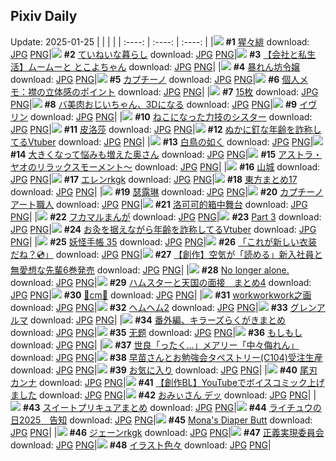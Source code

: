 ## Pixiv Daily
Update: 2025-01-25
|      |      |      |
| :----: | :----: | :----: |
|![](https://pixiv.microyu.workers.dev/c/240x480/img-master/img/2025/01/23/00/02/44/126475983_p0_master1200.jpg) **#1** [猩々緋](https://www.pixiv.net/artworks/126475983) download: [JPG](https://pixiv.microyu.workers.dev/img-original/img/2025/01/23/00/02/44/126475983_p0.jpg) [PNG](https://pixiv.microyu.workers.dev/img-original/img/2025/01/23/00/02/44/126475983_p0.png)|![](https://pixiv.microyu.workers.dev/c/240x480/img-master/img/2025/01/23/07/30/04/126483589_p0_master1200.jpg) **#2** [ていねいな暮らし](https://www.pixiv.net/artworks/126483589) download: [JPG](https://pixiv.microyu.workers.dev/img-original/img/2025/01/23/07/30/04/126483589_p0.jpg) [PNG](https://pixiv.microyu.workers.dev/img-original/img/2025/01/23/07/30/04/126483589_p0.png)|![](https://pixiv.microyu.workers.dev/c/240x480/img-master/img/2025/01/24/12/00/25/126517298_p0_master1200.jpg) **#3** [【会社と私生活】ムームーと とこよちゃん](https://www.pixiv.net/artworks/126517298) download: [JPG](https://pixiv.microyu.workers.dev/img-original/img/2025/01/24/12/00/25/126517298_p0.jpg) [PNG](https://pixiv.microyu.workers.dev/img-original/img/2025/01/24/12/00/25/126517298_p0.png)|
|![](https://pixiv.microyu.workers.dev/c/240x480/img-master/img/2025/01/23/00/47/09/126477525_p0_master1200.jpg) **#4** [暴れん坊令嬢](https://www.pixiv.net/artworks/126477525) download: [JPG](https://pixiv.microyu.workers.dev/img-original/img/2025/01/23/00/47/09/126477525_p0.jpg) [PNG](https://pixiv.microyu.workers.dev/img-original/img/2025/01/23/00/47/09/126477525_p0.png)|![](https://pixiv.microyu.workers.dev/c/240x480/img-master/img/2025/01/23/20/30/01/126498330_p0_master1200.jpg) **#5** [カプチーノ](https://www.pixiv.net/artworks/126498330) download: [JPG](https://pixiv.microyu.workers.dev/img-original/img/2025/01/23/20/30/01/126498330_p0.jpg) [PNG](https://pixiv.microyu.workers.dev/img-original/img/2025/01/23/20/30/01/126498330_p0.png)|![](https://pixiv.microyu.workers.dev/c/240x480/img-master/img/2025/01/23/06/00/08/126482476_p0_master1200.jpg) **#6** [個人メモ：襟の立体感のポイント](https://www.pixiv.net/artworks/126482476) download: [JPG](https://pixiv.microyu.workers.dev/img-original/img/2025/01/23/06/00/08/126482476_p0.jpg) [PNG](https://pixiv.microyu.workers.dev/img-original/img/2025/01/23/06/00/08/126482476_p0.png)|
|![](https://pixiv.microyu.workers.dev/c/240x480/img-master/img/2025/01/23/12/25/15/126487920_p0_master1200.jpg) **#7** [15枚](https://www.pixiv.net/artworks/126487920) download: [JPG](https://pixiv.microyu.workers.dev/img-original/img/2025/01/23/12/25/15/126487920_p0.jpg) [PNG](https://pixiv.microyu.workers.dev/img-original/img/2025/01/23/12/25/15/126487920_p0.png)|![](https://pixiv.microyu.workers.dev/c/240x480/img-master/img/2025/01/24/00/08/47/126506577_p0_master1200.jpg) **#8** [バ美肉おじいちゃん、3Dになる](https://www.pixiv.net/artworks/126506577) download: [JPG](https://pixiv.microyu.workers.dev/img-original/img/2025/01/24/00/08/47/126506577_p0.jpg) [PNG](https://pixiv.microyu.workers.dev/img-original/img/2025/01/24/00/08/47/126506577_p0.png)|![](https://pixiv.microyu.workers.dev/c/240x480/img-master/img/2025/01/23/00/00/14/126475648_p0_master1200.jpg) **#9** [イヴリン](https://www.pixiv.net/artworks/126475648) download: [JPG](https://pixiv.microyu.workers.dev/img-original/img/2025/01/23/00/00/14/126475648_p0.jpg) [PNG](https://pixiv.microyu.workers.dev/img-original/img/2025/01/23/00/00/14/126475648_p0.png)|
|![](https://pixiv.microyu.workers.dev/c/240x480/img-master/img/2025/01/23/19/27/16/126496355_p0_master1200.jpg) **#10** [ねこになった力技のシスター](https://www.pixiv.net/artworks/126496355) download: [JPG](https://pixiv.microyu.workers.dev/img-original/img/2025/01/23/19/27/16/126496355_p0.jpg) [PNG](https://pixiv.microyu.workers.dev/img-original/img/2025/01/23/19/27/16/126496355_p0.png)|![](https://pixiv.microyu.workers.dev/c/240x480/img-master/img/2025/01/23/12/33/16/126488074_p0_master1200.jpg) **#11** [皮洛莎](https://www.pixiv.net/artworks/126488074) download: [JPG](https://pixiv.microyu.workers.dev/img-original/img/2025/01/23/12/33/16/126488074_p0.jpg) [PNG](https://pixiv.microyu.workers.dev/img-original/img/2025/01/23/12/33/16/126488074_p0.png)|![](https://pixiv.microyu.workers.dev/c/240x480/img-master/img/2025/01/23/21/10/04/126499745_p0_master1200.jpg) **#12** [ぬかに釘な年齢を詐称してるVtuber](https://www.pixiv.net/artworks/126499745) download: [JPG](https://pixiv.microyu.workers.dev/img-original/img/2025/01/23/21/10/04/126499745_p0.jpg) [PNG](https://pixiv.microyu.workers.dev/img-original/img/2025/01/23/21/10/04/126499745_p0.png)|
|![](https://pixiv.microyu.workers.dev/c/240x480/img-master/img/2025/01/24/21/25/03/126530488_p0_master1200.jpg) **#13** [白鳥の如く](https://www.pixiv.net/artworks/126530488) download: [JPG](https://pixiv.microyu.workers.dev/img-original/img/2025/01/24/21/25/03/126530488_p0.jpg) [PNG](https://pixiv.microyu.workers.dev/img-original/img/2025/01/24/21/25/03/126530488_p0.png)|![](https://pixiv.microyu.workers.dev/c/240x480/img-master/img/2025/01/23/00/03/30/126476038_p0_master1200.jpg) **#14** [大きくなって悩みも増えた奥さん](https://www.pixiv.net/artworks/126476038) download: [JPG](https://pixiv.microyu.workers.dev/img-original/img/2025/01/23/00/03/30/126476038_p0.jpg) [PNG](https://pixiv.microyu.workers.dev/img-original/img/2025/01/23/00/03/30/126476038_p0.png)|![](https://pixiv.microyu.workers.dev/c/240x480/img-master/img/2025/01/23/00/00/30/126475732_p0_master1200.jpg) **#15** [アストラ・ヤオのリラックスモーメント～](https://www.pixiv.net/artworks/126475732) download: [JPG](https://pixiv.microyu.workers.dev/img-original/img/2025/01/23/00/00/30/126475732_p0.jpg) [PNG](https://pixiv.microyu.workers.dev/img-original/img/2025/01/23/00/00/30/126475732_p0.png)|
|![](https://pixiv.microyu.workers.dev/c/240x480/img-master/img/2025/01/23/18/37/08/126494900_p0_master1200.jpg) **#16** [山城](https://www.pixiv.net/artworks/126494900) download: [JPG](https://pixiv.microyu.workers.dev/img-original/img/2025/01/23/18/37/08/126494900_p0.jpg) [PNG](https://pixiv.microyu.workers.dev/img-original/img/2025/01/23/18/37/08/126494900_p0.png)|![](https://pixiv.microyu.workers.dev/c/240x480/img-master/img/2025/01/23/00/00/10/126475622_p0_master1200.jpg) **#17** [エレンrkgk](https://www.pixiv.net/artworks/126475622) download: [JPG](https://pixiv.microyu.workers.dev/img-original/img/2025/01/23/00/00/10/126475622_p0.jpg) [PNG](https://pixiv.microyu.workers.dev/img-original/img/2025/01/23/00/00/10/126475622_p0.png)|![](https://pixiv.microyu.workers.dev/c/240x480/img-master/img/2025/01/23/13/31/38/126489015_p0_master1200.jpg) **#18** [東方まとめ17](https://www.pixiv.net/artworks/126489015) download: [JPG](https://pixiv.microyu.workers.dev/img-original/img/2025/01/23/13/31/38/126489015_p0.jpg) [PNG](https://pixiv.microyu.workers.dev/img-original/img/2025/01/23/13/31/38/126489015_p0.png)|
|![](https://pixiv.microyu.workers.dev/c/240x480/img-master/img/2025/01/24/13/12/44/126518504_p0_master1200.jpg) **#19** [瑟露琳](https://www.pixiv.net/artworks/126518504) download: [JPG](https://pixiv.microyu.workers.dev/img-original/img/2025/01/24/13/12/44/126518504_p0.jpg) [PNG](https://pixiv.microyu.workers.dev/img-original/img/2025/01/24/13/12/44/126518504_p0.png)|![](https://pixiv.microyu.workers.dev/c/240x480/img-master/img/2025/01/24/20/30/01/126528515_p0_master1200.jpg) **#20** [カプチーノアート職人](https://www.pixiv.net/artworks/126528515) download: [JPG](https://pixiv.microyu.workers.dev/img-original/img/2025/01/24/20/30/01/126528515_p0.jpg) [PNG](https://pixiv.microyu.workers.dev/img-original/img/2025/01/24/20/30/01/126528515_p0.png)|![](https://pixiv.microyu.workers.dev/c/240x480/img-master/img/2025/01/23/15/22/15/126490750_p0_master1200.jpg) **#21** [洛可可的箱中舞台](https://www.pixiv.net/artworks/126490750) download: [JPG](https://pixiv.microyu.workers.dev/img-original/img/2025/01/23/15/22/15/126490750_p0.jpg) [PNG](https://pixiv.microyu.workers.dev/img-original/img/2025/01/23/15/22/15/126490750_p0.png)|
|![](https://pixiv.microyu.workers.dev/c/240x480/img-master/img/2025/01/24/19/00/22/126525583_p0_master1200.jpg) **#22** [フカマルまんが](https://www.pixiv.net/artworks/126525583) download: [JPG](https://pixiv.microyu.workers.dev/img-original/img/2025/01/24/19/00/22/126525583_p0.jpg) [PNG](https://pixiv.microyu.workers.dev/img-original/img/2025/01/24/19/00/22/126525583_p0.png)|![](https://pixiv.microyu.workers.dev/c/240x480/img-master/img/2025/01/23/00/00/11/126475627_p0_master1200.jpg) **#23** [Part 3](https://www.pixiv.net/artworks/126475627) download: [JPG](https://pixiv.microyu.workers.dev/img-original/img/2025/01/23/00/00/11/126475627_p0.jpg) [PNG](https://pixiv.microyu.workers.dev/img-original/img/2025/01/23/00/00/11/126475627_p0.png)|![](https://pixiv.microyu.workers.dev/c/240x480/img-master/img/2025/01/24/21/15/55/126530186_p0_master1200.jpg) **#24** [お灸を据えながら年齢を詐称してるVtuber](https://www.pixiv.net/artworks/126530186) download: [JPG](https://pixiv.microyu.workers.dev/img-original/img/2025/01/24/21/15/55/126530186_p0.jpg) [PNG](https://pixiv.microyu.workers.dev/img-original/img/2025/01/24/21/15/55/126530186_p0.png)|
|![](https://pixiv.microyu.workers.dev/c/240x480/img-master/img/2025/01/23/00/02/11/126475936_p0_master1200.jpg) **#25** [妖怪手帳 35](https://www.pixiv.net/artworks/126475936) download: [JPG](https://pixiv.microyu.workers.dev/img-original/img/2025/01/23/00/02/11/126475936_p0.jpg) [PNG](https://pixiv.microyu.workers.dev/img-original/img/2025/01/23/00/02/11/126475936_p0.png)|![](https://pixiv.microyu.workers.dev/c/240x480/img-master/img/2025/01/23/00/03/35/126476009_p0_master1200.jpg) **#26** [「これが新しい衣装だね？💿」](https://www.pixiv.net/artworks/126476009) download: [JPG](https://pixiv.microyu.workers.dev/img-original/img/2025/01/23/00/03/35/126476009_p0.jpg) [PNG](https://pixiv.microyu.workers.dev/img-original/img/2025/01/23/00/03/35/126476009_p0.png)|![](https://pixiv.microyu.workers.dev/c/240x480/img-master/img/2025/01/23/18/00/50/126493894_p0_master1200.jpg) **#27** [【創作】空気が「読める」新入社員と無愛想な先輩6巻発売](https://www.pixiv.net/artworks/126493894) download: [JPG](https://pixiv.microyu.workers.dev/img-original/img/2025/01/23/18/00/50/126493894_p0.jpg) [PNG](https://pixiv.microyu.workers.dev/img-original/img/2025/01/23/18/00/50/126493894_p0.png)|
|![](https://pixiv.microyu.workers.dev/c/240x480/img-master/img/2025/01/23/00/17/23/126475690_p0_master1200.jpg) **#28** [No longer alone.](https://www.pixiv.net/artworks/126475690) download: [JPG](https://pixiv.microyu.workers.dev/img-original/img/2025/01/23/00/17/23/126475690_p0.jpg) [PNG](https://pixiv.microyu.workers.dev/img-original/img/2025/01/23/00/17/23/126475690_p0.png)|![](https://pixiv.microyu.workers.dev/c/240x480/img-master/img/2025/01/23/18/11/37/126494226_p0_master1200.jpg) **#29** [ハムスターと天国の面接　まとめ4](https://www.pixiv.net/artworks/126494226) download: [JPG](https://pixiv.microyu.workers.dev/img-original/img/2025/01/23/18/11/37/126494226_p0.jpg) [PNG](https://pixiv.microyu.workers.dev/img-original/img/2025/01/23/18/11/37/126494226_p0.png)|![](https://pixiv.microyu.workers.dev/c/240x480/img-master/img/2025/01/23/21/00/44/126499412_p0_master1200.jpg) **#30** [🪷cm🪷](https://www.pixiv.net/artworks/126499412) download: [JPG](https://pixiv.microyu.workers.dev/img-original/img/2025/01/23/21/00/44/126499412_p0.jpg) [PNG](https://pixiv.microyu.workers.dev/img-original/img/2025/01/23/21/00/44/126499412_p0.png)|
|![](https://pixiv.microyu.workers.dev/c/240x480/img-master/img/2025/01/23/04/11/50/126481350_p0_master1200.jpg) **#31** [workworkwork之画](https://www.pixiv.net/artworks/126481350) download: [JPG](https://pixiv.microyu.workers.dev/img-original/img/2025/01/23/04/11/50/126481350_p0.jpg) [PNG](https://pixiv.microyu.workers.dev/img-original/img/2025/01/23/04/11/50/126481350_p0.png)|![](https://pixiv.microyu.workers.dev/c/240x480/img-master/img/2025/01/23/23/24/16/126504646_p0_master1200.jpg) **#32** [ヘムヘム2](https://www.pixiv.net/artworks/126504646) download: [JPG](https://pixiv.microyu.workers.dev/img-original/img/2025/01/23/23/24/16/126504646_p0.jpg) [PNG](https://pixiv.microyu.workers.dev/img-original/img/2025/01/23/23/24/16/126504646_p0.png)|![](https://pixiv.microyu.workers.dev/c/240x480/img-master/img/2025/01/23/20/38/46/126498625_p0_master1200.jpg) **#33** [グレンアルマ](https://www.pixiv.net/artworks/126498625) download: [JPG](https://pixiv.microyu.workers.dev/img-original/img/2025/01/23/20/38/46/126498625_p0.jpg) [PNG](https://pixiv.microyu.workers.dev/img-original/img/2025/01/23/20/38/46/126498625_p0.png)|
|![](https://pixiv.microyu.workers.dev/c/240x480/img-master/img/2025/01/23/21/00/49/126499427_p0_master1200.jpg) **#34** [番外編、キラーズらくがきまとめ](https://www.pixiv.net/artworks/126499427) download: [JPG](https://pixiv.microyu.workers.dev/img-original/img/2025/01/23/21/00/49/126499427_p0.jpg) [PNG](https://pixiv.microyu.workers.dev/img-original/img/2025/01/23/21/00/49/126499427_p0.png)|![](https://pixiv.microyu.workers.dev/c/240x480/img-master/img/2025/01/24/00/00/48/126506092_p0_master1200.jpg) **#35** [无题](https://www.pixiv.net/artworks/126506092) download: [JPG](https://pixiv.microyu.workers.dev/img-original/img/2025/01/24/00/00/48/126506092_p0.jpg) [PNG](https://pixiv.microyu.workers.dev/img-original/img/2025/01/24/00/00/48/126506092_p0.png)|![](https://pixiv.microyu.workers.dev/c/240x480/img-master/img/2025/01/23/17/12/17/126492765_p0_master1200.jpg) **#36** [もしもし](https://www.pixiv.net/artworks/126492765) download: [JPG](https://pixiv.microyu.workers.dev/img-original/img/2025/01/23/17/12/17/126492765_p0.jpg) [PNG](https://pixiv.microyu.workers.dev/img-original/img/2025/01/23/17/12/17/126492765_p0.png)|
|![](https://pixiv.microyu.workers.dev/c/240x480/img-master/img/2025/01/23/18/53/53/126495323_p0_master1200.jpg) **#37** [世良「ったく…」メアリー「中々侮れん」](https://www.pixiv.net/artworks/126495323) download: [JPG](https://pixiv.microyu.workers.dev/img-original/img/2025/01/23/18/53/53/126495323_p0.jpg) [PNG](https://pixiv.microyu.workers.dev/img-original/img/2025/01/23/18/53/53/126495323_p0.png)|![](https://pixiv.microyu.workers.dev/c/240x480/img-master/img/2025/01/24/00/00/32/126506046_p0_master1200.jpg) **#38** [早苗さんとお勉強会タペストリー(C104)受注生産](https://www.pixiv.net/artworks/126506046) download: [JPG](https://pixiv.microyu.workers.dev/img-original/img/2025/01/24/00/00/32/126506046_p0.jpg) [PNG](https://pixiv.microyu.workers.dev/img-original/img/2025/01/24/00/00/32/126506046_p0.png)|![](https://pixiv.microyu.workers.dev/c/240x480/img-master/img/2025/01/24/00/20/14/126506979_p0_master1200.jpg) **#39** [お気に入り](https://www.pixiv.net/artworks/126506979) download: [JPG](https://pixiv.microyu.workers.dev/img-original/img/2025/01/24/00/20/14/126506979_p0.jpg) [PNG](https://pixiv.microyu.workers.dev/img-original/img/2025/01/24/00/20/14/126506979_p0.png)|
|![](https://pixiv.microyu.workers.dev/c/240x480/img-master/img/2025/01/23/00/02/25/126475962_p0_master1200.jpg) **#40** [尾刃カンナ](https://www.pixiv.net/artworks/126475962) download: [JPG](https://pixiv.microyu.workers.dev/img-original/img/2025/01/23/00/02/25/126475962_p0.jpg) [PNG](https://pixiv.microyu.workers.dev/img-original/img/2025/01/23/00/02/25/126475962_p0.png)|![](https://pixiv.microyu.workers.dev/c/240x480/img-master/img/2025/01/24/00/02/38/126506298_p0_master1200.jpg) **#41** [【創作BL】YouTubeでボイスコミック上げました](https://www.pixiv.net/artworks/126506298) download: [JPG](https://pixiv.microyu.workers.dev/img-original/img/2025/01/24/00/02/38/126506298_p0.jpg) [PNG](https://pixiv.microyu.workers.dev/img-original/img/2025/01/24/00/02/38/126506298_p0.png)|![](https://pixiv.microyu.workers.dev/c/240x480/img-master/img/2025/01/23/21/45/28/126500955_p0_master1200.jpg) **#42** [おみぃさん デッ](https://www.pixiv.net/artworks/126500955) download: [JPG](https://pixiv.microyu.workers.dev/img-original/img/2025/01/23/21/45/28/126500955_p0.jpg) [PNG](https://pixiv.microyu.workers.dev/img-original/img/2025/01/23/21/45/28/126500955_p0.png)|
|![](https://pixiv.microyu.workers.dev/c/240x480/img-master/img/2025/01/24/00/14/47/126506776_p0_master1200.jpg) **#43** [スイートプリキュアまとめ](https://www.pixiv.net/artworks/126506776) download: [JPG](https://pixiv.microyu.workers.dev/img-original/img/2025/01/24/00/14/47/126506776_p0.jpg) [PNG](https://pixiv.microyu.workers.dev/img-original/img/2025/01/24/00/14/47/126506776_p0.png)|![](https://pixiv.microyu.workers.dev/c/240x480/img-master/img/2025/01/23/00/35/53/126477197_master1200.jpg) **#44** [ライチュウの日2025　告知](https://www.pixiv.net/artworks/126477197) download: [JPG](https://pixiv.microyu.workers.dev/img-original/img/2025/01/23/00/35/53/126477197.jpg) [PNG](https://pixiv.microyu.workers.dev/img-original/img/2025/01/23/00/35/53/126477197.png)|![](https://pixiv.microyu.workers.dev/c/240x480/img-master/img/2025/01/24/05/49/43/126512523_p0_master1200.jpg) **#45** [Mona's Diaper Butt](https://www.pixiv.net/artworks/126512523) download: [JPG](https://pixiv.microyu.workers.dev/img-original/img/2025/01/24/05/49/43/126512523_p0.jpg) [PNG](https://pixiv.microyu.workers.dev/img-original/img/2025/01/24/05/49/43/126512523_p0.png)|
|![](https://pixiv.microyu.workers.dev/c/240x480/img-master/img/2025/01/24/00/00/35/126506059_p0_master1200.jpg) **#46** [ジェーンrkgk](https://www.pixiv.net/artworks/126506059) download: [JPG](https://pixiv.microyu.workers.dev/img-original/img/2025/01/24/00/00/35/126506059_p0.jpg) [PNG](https://pixiv.microyu.workers.dev/img-original/img/2025/01/24/00/00/35/126506059_p0.png)|![](https://pixiv.microyu.workers.dev/c/240x480/img-master/img/2025/01/23/20/43/01/126498742_p0_master1200.jpg) **#47** [正義実現委員会](https://www.pixiv.net/artworks/126498742) download: [JPG](https://pixiv.microyu.workers.dev/img-original/img/2025/01/23/20/43/01/126498742_p0.jpg) [PNG](https://pixiv.microyu.workers.dev/img-original/img/2025/01/23/20/43/01/126498742_p0.png)|![](https://pixiv.microyu.workers.dev/c/240x480/img-master/img/2025/01/24/04/08/15/126511491_p0_master1200.jpg) **#48** [イラスト色々](https://www.pixiv.net/artworks/126511491) download: [JPG](https://pixiv.microyu.workers.dev/img-original/img/2025/01/24/04/08/15/126511491_p0.jpg) [PNG](https://pixiv.microyu.workers.dev/img-original/img/2025/01/24/04/08/15/126511491_p0.png)|
